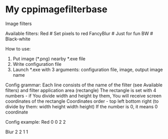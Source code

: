 # My cppimagefilterbase
Image filters

Available filters:
Red			# Set pixels to red
FancyBlur		# Just for fun
BW 			# Black-white

How to use:
1. Put image (*.png) nearby *.exe file
2. Write configuration file
3. Launch *.exe with 3 arguments: configuration file, image, output image name

Config grammar:
Each line consists of the name of the filter (see Available filters) and filter application area (rectangle)
The rectangle is set with 4 numbers - if You divide width and height by them, You will receive screen coordinates of the rectangle
Coordinates order - top left bottom right (to divide by them: width height width height)
If the number is 0, it means 0 coordinate

Config example:
Red 0 0 2 2

Blur 2 2 1 1
